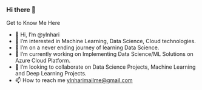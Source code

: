 ### Hi there 👋

Get to Know Me Here
- 👋 Hi, I’m @ylnhari
- 👀 I’m interested in Machine Learning, Data Science, Cloud technologies.
- 🌱 I’m on a never ending journey of learning Data Science.
- 🔭 I’m currently working on Implementing Data Science/ML Solutions on Azure Cloud Platform.
- 💞️ I’m looking to collaborate on Data Science Projects, Machine Learning and Deep Learning Projects.
- 📫 How to reach me ylnharimailme@gmail.com
